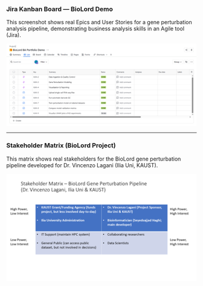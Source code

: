 ### Jira Kanban Board — BioLord Demo

This screenshot shows real Epics and User Stories for a gene perturbation analysis pipeline, demonstrating business analysis skills in an Agile tool (Jira).

![Jira Kanban Board](./jira_kanban_biolord.png)

---

### Stakeholder Matrix (BioLord Project)

This matrix shows real stakeholders for the BioLord gene perturbation pipeline developed for Dr. Vincenzo Lagani (Ilia Uni, KAUST).

![Stakeholder Matrix](./stakeholder_matrix.png)

